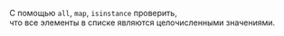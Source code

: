 С помощью `all`, `map`, `isinstance` проверить,  
что все элементы в списке являются целочисленными значениями.